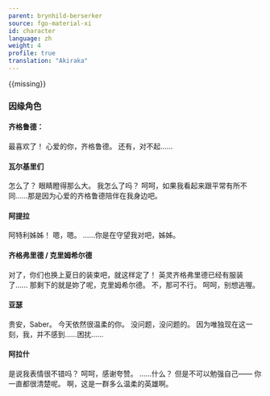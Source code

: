 ```yaml
---
parent: brynhild-berserker
source: fgo-material-xi
id: character
language: zh
weight: 4
profile: true
translation: "Akiraka"
---
```


{{missing}}

### 因缘角色

#### 齐格鲁德：

最喜欢了！
心爱的你，齐格鲁德。
还有，对不起……

#### 瓦尔基里们

怎么了？
眼睛瞪得那么大。
我怎么了吗？
呵呵，如果我看起来跟平常有所不同……那是因为心爱的齐格鲁德陪伴在我身边吧。

#### 阿提拉

阿特利姊姊！
嗯，嗯。
……你是在守望我对吧，姊姊。

#### 齐格弗里德 / 克里姆希尔德

对了，你们也换上夏日的装束吧，就这样定了！
英灵齐格弗里德已经有服装了……
那剩下的就是妳了呢，克里姆希尔德。
不，那可不行。
呵呵，别想逃喔。

#### 亚瑟

贵安，Saber。
今天依然很温柔的你。
没问题，没问题的。
因为唯独现在这一刻，我，并不感到……困扰……

#### 阿拉什

是说我表情很不错吗？
呵呵，感谢夸赞。
……什么？
但是不可以勉强自己——
你一直都很清楚呢。
啊，这是一群多么温柔的英雄啊。
